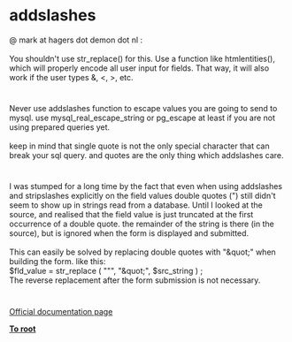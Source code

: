 # addslashes



@ mark at hagers dot demon dot nl :<br><br>You shouldn&apos;t use str_replace() for this. Use a function like htmlentities(), which will properly encode all user input for fields. That way, it will also work if the user types &amp;, &lt;, &gt;, etc.  

#

Never use addslashes function to escape values you are going to send to mysql. use mysql_real_escape_string or pg_escape at least if you are not using prepared queries yet.<br><br>keep in mind that single quote is not the only special character that can break your sql query. and quotes are the only thing which addslashes care.  

#

I was stumped for a long time by the fact that even when using addslashes and stripslashes explicitly on the field values double quotes (") still didn&apos;t seem to show up in strings read from a database. Until I looked at the source, and realised that the field value is just truncated at the first occurrence of a double quote. the remainder of the string is there (in the source), but is ignored when the form is displayed and submitted.<br><br>This can easily be solved by replacing double quotes with "&amp;quot;" when building the form. like this:<br>$fld_value =  str_replace ( "\"", "&amp;quot;", $src_string ) ;<br>The reverse replacement after the form submission is not necessary.  

#

[Official documentation page](https://www.php.net/manual/en/function.addslashes.php)

**[To root](/README.md)**